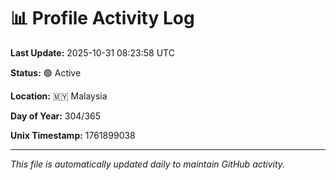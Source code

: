 # 📊 Profile Activity Log

**Last Update:** 2025-10-31 08:23:58 UTC

**Status:** 🟢 Active

**Location:** 🇲🇾 Malaysia

**Day of Year:** 304/365

**Unix Timestamp:** 1761899038

---

*This file is automatically updated daily to maintain GitHub activity.*

